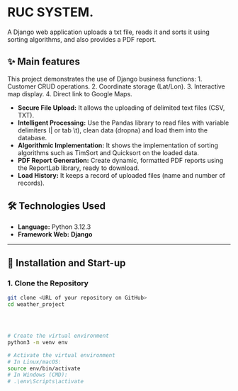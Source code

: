 # RUC SYSTEM.


A Django web application uploads a txt file, reads it and sorts it using sorting algorithms, and also provides a PDF report.


## ✨ Main features

This project demonstrates the use of Django business functions: 1. Customer CRUD operations. 2. Coordinate storage (Lat/Lon). 3. Interactive map display. 4. Direct link to Google Maps.

* **Secure File Upload:** It allows the uploading of delimited text files (CSV, TXT).
* **Intelligent Processing:** Use the Pandas library to read files with variable delimiters (| or tab \t), clean data (dropna) and load them into the database.
* **Algorithmic Implementation:** It shows the implementation of sorting algorithms such as TimSort and Quicksort on the loaded data.
* **PDF Report Generation:** Create dynamic, formatted PDF reports using the ReportLab library, ready to download.
* **Load History:** It keeps a record of uploaded files (name and number of records).



## 🛠️ Technologies Used

* **Language:** Python 3.12.3
* **Framework Web:** **Django**



---

## 🚀 Installation and Start-up


### 1. Clone the Repository

```bash
git clone <URL of your repository on GitHub>
cd weather_project




# Create the virtual environment
python3 -m venv env

# Activate the virtual environment
# In Linux/macOS:
source env/bin/activate
# In Windows (CMD):
# .\env\Scripts\activate
